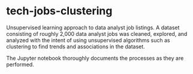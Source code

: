# tech-jobs-clustering
Unsupervised learning approach to data analyst job listings. 
A dataset consisting of roughly 2,000 data analyst jobs was cleaned, explored, and analyzed with the intent of using unsupervised algorithms such as clustering to find trends and associations in the dataset. 

The Jupyter notebook thoroughly documents the processes as they are performed.
